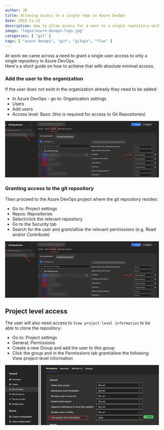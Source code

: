 ```yaml
---
author: JB
title: Allowing access to a single repo in Azure DevOps
date: 2023-11-23
description: How to allow access for a user to a single repository within an Azure DevOps project
image: "logos/azure-devops-logo.jpg"
categories: [ "git" ]
tags: [ "azure devops", "git", "gitops", "flux" ]
---
```


At work we came across a need to grant a single user access to only a single repository in Azure DevOps. \
Here's a short guide on how to achieve that with absolute minimal access.

### Add the user to the organization

If the user does not exist in the organization already they need to be added:

- In Azure DevOps - go to: Organization settings
- Users
- Add users
- Access level: Basic (this is required for access to Git Repositories)

![User basic access](repository-access.png)

### Granting access to the git repository

Then proceed to the Azure DevOps project where the git repository resides:

- Go to: Project settings
- Repos: Repositories
- Select/click the relevant repository
- Go to the Security tab
- Search for the user and grant/allow the relevant permissions (e.g. Read and/or Contribute)

![Repository access](repository-access.png)

## Project level access

The user will also need access to `View project-level information` to be able to clone the repository:

- Go to: Project settings
- General: Permissions
- Create a new Group and add the user to this group
- Click the group and in the Permissions tab grant/allow the following: View project-level information

![Project level access](project-level-access.png)